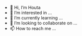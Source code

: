 - 👋 Hi, I’m Houta
- 👀 I’m interested in ...
- 🌱 I’m currently learning ...
- 💞️ I’m looking to collaborate on ...
- 📫 How to reach me ...

<!---
houtadono/houtadono is a ✨ special ✨ repository because its `README.md` (this file) appears on your GitHub profile.
You can click the Preview link to take a look at your changes.
--->

